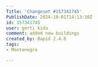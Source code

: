 ```yaml
---
Title: 'Changeset #157341745'
PublishDate: 2024-10-01T14:13:10Z
id: 157341745
user: gerti kida
comment: added new buildings
created_by: Rapid 2.4.0
tags:
- Montenegro

---
```

